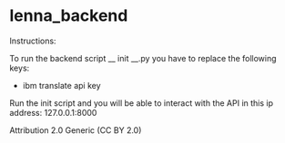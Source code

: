 # lenna_backend

Instructions:

To run the backend script __ init __.py you have to replace the following keys:
- ibm translate api key

Run the init script and you will be able to interact with the API in this ip address: 127.0.0.1:8000

Attribution 2.0 Generic (CC BY 2.0) 
